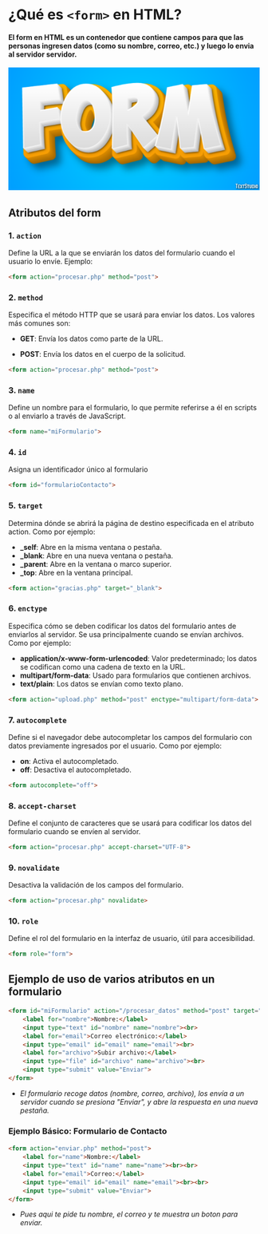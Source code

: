 # ¿Qué es ```<form>``` en HTML?
#### El form en HTML es un contenedor que contiene campos para que las personas ingresen datos (como su nombre, correo, etc.) y luego lo envia al servidor servidor.
![Mi imagen local](img/form.png)

## Atributos del form
### 1. ```action```
Define la URL a la que se enviarán los datos del formulario cuando el usuario lo envíe.
Ejemplo:
```html
<form action="procesar.php" method="post">
```
### 2. ```method```
Especifica el método HTTP que se usará para enviar los datos. Los valores más comunes son:

* **GET**: Envía los datos como parte de la URL.

* **POST**: Envía los datos en el cuerpo de la solicitud.
```html
<form action="procesar.php" method="post">
```
### 3. ```name```
Define un nombre para el formulario, lo que permite referirse a él en scripts o al enviarlo a través de JavaScript.
```html
<form name="miFormulario">
```
### 4. ```id```
Asigna un identificador único al formulario
```html
<form id="formularioContacto">
```
### 5. ```target```
Determina dónde se abrirá la página de destino especificada en el atributo action. Como por ejemplo:

* **_self**: Abre en la misma ventana o pestaña.
* **_blank**: Abre en una nueva ventana o pestaña.
* **_parent**: Abre en la ventana o marco superior.
* **_top**: Abre en la ventana principal.
```html
<form action="gracias.php" target="_blank">
```
### 6. ```enctype```
Especifica cómo se deben codificar los datos del formulario antes de enviarlos al servidor. Se usa principalmente cuando se envían archivos. Como por ejemplo:

* **application/x-www-form-urlencoded**: Valor predeterminado; los datos se codifican como una cadena de texto en la URL.
* **multipart/form-data**: Usado para formularios que contienen archivos.
* **text/plain**: Los datos se envían como texto plano.
```html
<form action="upload.php" method="post" enctype="multipart/form-data">
```
### 7. ```autocomplete```
Define si el navegador debe autocompletar los campos del formulario con datos previamente ingresados por el usuario. Como por ejemplo:

* **on**: Activa el autocompletado.
* **off**: Desactiva el autocompletado.
```html
<form autocomplete="off">
```
### 8. ```accept-charset```
Define el conjunto de caracteres que se usará para codificar los datos del formulario cuando se envíen al servidor.
```html
<form action="procesar.php" accept-charset="UTF-8">
```
### 9. ```novalidate```
Desactiva la validación de los campos del formulario.
```html
<form action="procesar.php" novalidate>
```
### 10. ```role```
Define el rol del formulario en la interfaz de usuario, útil para accesibilidad.
```html
<form role="form">
```

## Ejemplo de uso de varios atributos en un formulario
```html
<form id="miFormulario" action="/procesar_datos" method="post" target="_blank" enctype="multipart/form-data" autocomplete="on" accept-charset="UTF-8" novalidate>
    <label for="nombre">Nombre:</label>
    <input type="text" id="nombre" name="nombre"><br>
    <label for="email">Correo electrónico:</label>
    <input type="email" id="email" name="email"><br>
    <label for="archivo">Subir archivo:</label>
    <input type="file" id="archivo" name="archivo"><br>
    <input type="submit" value="Enviar">
</form>
```
* *El formulario recoge datos (nombre, correo, archivo), los envía a un servidor cuando se presiona "Enviar", y abre la respuesta en una nueva pestaña.*
### Ejemplo Básico: Formulario de Contacto
```html
<form action="enviar.php" method="post">
    <label for="name">Nombre:</label>
    <input type="text" id="name" name="name"><br><br>
    <label for="email">Correo:</label>
    <input type="email" id="email" name="email"><br><br>
    <input type="submit" value="Enviar">
</form>
```
* *Pues aqui te pide tu nombre, el correo y te muestra un boton para enviar.* 